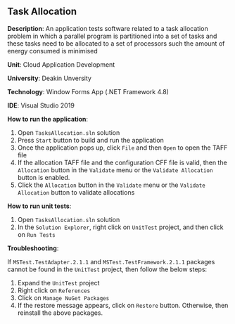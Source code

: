 ## Task Allocation

__Description__: An application tests software related to a task allocation problem in which a parallel program is partitioned into a set of tasks and these tasks need to be allocated to a set of processors such the amount of energy consumed is minimised

__Unit__: Cloud Application Development

__University__: Deakin Unversity

__Technology__: Window Forms App (.NET Framework 4.8)

__IDE__: Visual Studio 2019

__How to run the application__:
1. Open `TasksAllocation.sln` solution
2. Press `Start` button to build and run the application
3. Once the application pops up, click `File` and then `Open` to open the TAFF file
4. If the allocation TAFF file and the configuration CFF file is valid, then the `Allocation` button in the `Validate` menu or the `Validate Allocation` button is enabled.
5. Click the `Allocation` button in the `Validate` menu or the `Validate Allocation` button to validate allocations

__How to run unit tests__:
1. Open `TasksAllocation.sln` solution
2. In the `Solution Explorer`, right click on `UnitTest` project, and then click on `Run Tests`

__Troubleshooting__:

If `MSTest.TestAdapter.2.1.1` and `MSTest.TestFramework.2.1.1` packages cannot be found in the `UnitTest` project, then follow the below steps:
1. Expand the `UnitTest` project
2. Right click on `References`
3. Click on `Manage NuGet Packages`
4. If the restore message appears, click on `Restore` button. Otherwise, then reinstall the above packages.
